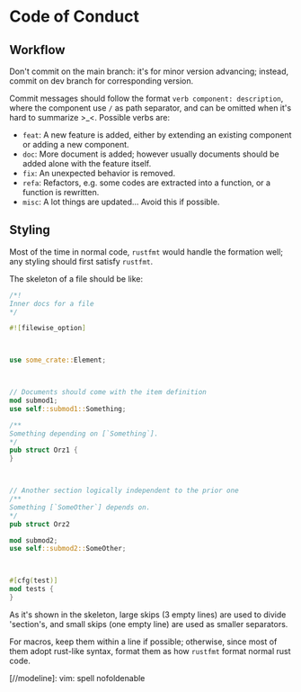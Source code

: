 # Code of Conduct

## Workflow

Don't commit on the main branch: it's for minor version advancing;
instead, commit on dev branch for corresponding version.

Commit messages should follow the format `verb component: description`,
where the component use `/` as path separator,
and can be omitted when it's hard to summarize >\_\<.
Possible verbs are:

- `feat`: A new feature is added,
  either by extending an existing component or adding a new component.
- `doc`: More document is added;
  however usually documents should be added alone with the feature itself.
- `fix`: An unexpected behavior is removed.
- `refa`: Refactors, e.g. some codes are extracted into a function,
  or a function is rewritten.
- `misc`: A lot things are updated... Avoid this if possible.

## Styling

Most of the time in normal code, `rustfmt` would handle the formation well;
any styling should first satisfy `rustfmt`.

The skeleton of a file should be like:
```rust
/*!
Inner docs for a file
*/

#![filewise_option]



use some_crate::Element;



// Documents should come with the item definition
mod submod1;
use self::submod1::Something;

/**
Something depending on [`Something`].
*/
pub struct Orz1 {
}



// Another section logically independent to the prior one
/**
Something [`SomeOther`] depends on.
*/
pub struct Orz2

mod submod2;
use self::submod2::SomeOther;



#[cfg(test)]
mod tests {
}
```

As it's shown in the skeleton,
large skips (3 empty lines) are used to divide 'section's,
and small skips (one empty line) are used as smaller separators.

For macros, keep them within a line if possible;
otherwise, since most of them adopt rust-like syntax,
format them as how `rustfmt` format normal rust code.

[//modeline]: vim: spell nofoldenable
